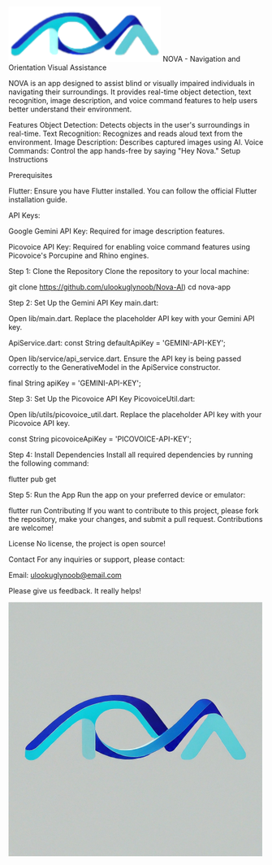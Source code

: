 <img src="./assets/images/applogo.png" alt="Nova" width="300">
NOVA - Navigation and Orientation Visual Assistance

NOVA is an app designed to assist blind or visually impaired individuals in navigating their surroundings. It provides real-time object detection, text recognition, image description, and voice command features to help users better understand their environment.

Features
Object Detection: Detects objects in the user's surroundings in real-time.
Text Recognition: Recognizes and reads aloud text from the environment.
Image Description: Describes captured images using AI.
Voice Commands: Control the app hands-free by saying "Hey Nova."
Setup Instructions

Prerequisites

Flutter: Ensure you have Flutter installed. You can follow the official Flutter installation guide.

API Keys:

Google Gemini API Key: Required for image description features.

Picovoice API Key: Required for enabling voice command features using Picovoice's Porcupine and Rhino engines.

Step 1: Clone the Repository
Clone the repository to your local machine:


git clone https://github.com/ulookuglynoob/Nova-AI)
cd nova-app

Step 2: Set Up the Gemini API Key
main.dart:

Open lib/main.dart.
Replace the placeholder API key with your Gemini API key.

ApiService.dart:
const String defaultApiKey = 'GEMINI-API-KEY';

Open lib/service/api_service.dart.
Ensure the API key is being passed correctly to the GenerativeModel in the ApiService constructor.

final String apiKey = 'GEMINI-API-KEY';

Step 3: Set Up the Picovoice API Key
PicovoiceUtil.dart:

Open lib/utils/picovoice_util.dart.
Replace the placeholder API key with your Picovoice API key.

const String picovoiceApiKey = 'PICOVOICE-API-KEY';

Step 4: Install Dependencies
Install all required dependencies by running the following command:


flutter pub get

Step 5: Run the App
Run the app on your preferred device or emulator:


flutter run
Contributing
If you want to contribute to this project, please fork the repository, make your changes, and submit a pull request. Contributions are welcome!

License
No license, the project is open source!

Contact
For any inquiries or support, please contact:

Email: ulookuglynoob@email.com

Please give us feedback. It really helps!

<img src="./assets/images/appicon.png" alt="Nova" width="500">
